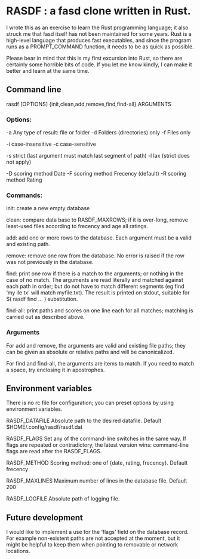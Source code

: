 # RASDF : a fasd clone written in Rust.

I wrote this as an exercise to learn the Rust programming language; it
also struck me that fasd itself has not been maintained for some
years. Rust is a high-level language that produces fast executables,
and since the program runs as a PROMPT_COMMAND function, it needs to
be as quick as possible. 

Please bear in mind that this is my first excursion into Rust, so
there are certainly some horrible bits of code. If you let me know
kindly, I can make it better and learn at the same time. 

## Command line

rasdf [OPTIONS] {init,clean,add,remove,find,find-all} ARGUMENTS

### Options: 
  -a	Any type of result: file or folder
  -d    Folders (directories) only
  -f    Files only

  -i	case-insensitive
  -c    case-sensitive

  -s    strict (last argument must match last segment of path)
  -l    lax (strict does not apply)

  -D    scoring method Date
  -F    scoring method Frecency (default)
  -R    scoring method Rating

### Commands:
  init:  create a new empty database

  clean: compare data base to RASDF_MAXROWS; if it is over-long,
  remove least-used files according to frecency and age all ratings.

  add:   add one or more rows to the database. Each argument must be a
  valid and existing path.

  remove: remove one row from the database. No error is raised if the
  row was not previously in the database. 

  find:   print one row if there is a match to the arguments; or
  nothing in the case of no match. The arguments are read literally
  and matched against each path in order; but do not have to match
  different segments (eg find ‘my ile tx’ will match myfile.txt). The
  result is printed on stdout, suitable for $( rasdf find ... )
  substitution.

  find-all: print paths and scores on one line each for all matches;
  matching is carried out as described above.

### Arguments

For add and remove, the arguments are valid and existing file paths;
they can be given as absolute or relative paths and will be
canonicalized. 

For find and find-all, the arguments are items to match. If you need
to match a space, try enclosing it in apostrophes. 

## Environment variables

There is no rc file for configuration; you can preset options by using
environment variables.

  RASDF_DATAFILE
    Absolute path to the desired datafile.
    Default $HOME/.config/rasdf/rasdf.dat

  RASDF_FLAGS
    Set any of the command-line switches in the same way. If flags are
    repeated or contradictory, the latest version wins: command-line
    flags are read after the RASDF_FLAGS.

  RASDF_METHOD
    Scoring method: one of {date, rating, frecency}.
    Default frecency

  RASDF_MAXLINES
    Maximum number of lines in the database file. 
    Default 200

  RASDF_LOGFILE
    Absolute path of logging file.

## Future development

I would like to implement a use for the ‘flags’ field on the database
record. For example non-existent paths are not accepted at the moment,
but it might be helpful to keep them when pointing to removable or
network locations. 

